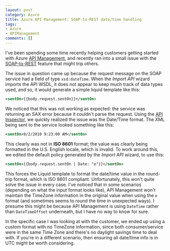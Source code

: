 ```yaml
---
layout: post
category: Azure
title: Azure API Management: SOAP-to-REST date/time handling
tags:
- Azure
- APIManagement
comments: []
---
```

I've been spending some time recently helping customers getting started with
Azure [API Management](https://docs.microsoft.com/en-us/azure/api-management/api-management-key-concepts),
and recently ran into a small issue with the [SOAP-to-REST](https://blogs.msdn.microsoft.com/apimanagement/2016/12/14/soap-to-rest/)
feature that might trip others.

The issue in question came up because the request message on the SOAP service had a field of type
`xsd:dateTime`. When the _Import API_ wizard imports the API WSDL, it does not appear to keep much track
of data types used, and so, it would generate a simple liquid template like this:

```xml
<sentOn>{{body.request.sentOn}}</sentOn>
```

We noticed that this was not working as expected: the service was returning an SAX error because it couldn't parse the request.
Using the [API Inspector](https://docs.microsoft.com/en-us/azure/api-management/api-management-howto-api-inspector), we
quickly realized the issue was the Date/Time format. The XML being sent to the service looked something like this:

```xml
<sentOn>9/2/2010 9:23:00 AM</sentOn>
```

This clearly was not in __ISO 8601__ format; the value was clearly being formatted in the U.S. English locale,
which is invalid. To work around this, we edited the default policy generated by the _Import API_ wizard, to
use this:

```xml
<sentOn>{{body.request.sentOn | Date: "o"}}</sentOn>
```

This forces the Liquid template to format the date/time value in the round-trip format,
which is ISO 8601 compliant. Unfortunately, this won't quite solve the issue in every case. I've
noticed that in some scenarios (depending on what the input format looks like), API Management
won't maintain the TimeZone information in the original value when using the `o` format (and sometimes
seems to round the time in unexpected ways). I presume this might be because API Management
is using `DateTime` rather than `DateTimeOffset` underneath, but I have no way to know for sure.

In the specific case I was looking at with the customer, we ended up using a custom format with
no TimeZone information, since both consumer/service were in the same Time Zone and there's no
daylight savings time to deal with. If you're in a different scenario, then ensuring all
date/time info is in UTC might be worth considering.